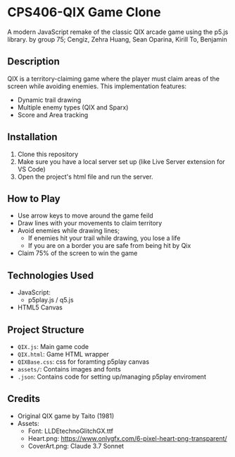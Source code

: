 # CPS406-QIX Game Clone
A modern JavaScript remake of the classic QIX arcade game using the p5.js library.
by group 75;    Cengiz, Zehra
                Huang, Sean
                Oparina, Kirill
                To, Benjamin

## Description
QIX is a territory-claiming game where the player must claim areas of the screen while avoiding enemies. This implementation features:
- Dynamic trail drawing
- Multiple enemy types (QIX and Sparx)
- Score and Area tracking

## Installation
1. Clone this repository
2. Make sure you have a local server set up (like Live Server extension for VS Code)
3. Open the project's html file and run the server.

## How to Play
- Use arrow keys to move around the game feild
- Draw lines with your movements to claim territory
- Avoid enemies while drawing lines;
    - If enemies hit your trail while drawing, you lose a life  
    - If you are on a border you are safe from being hit by Qix
- Claim 75% of the screen to win the game

## Technologies Used
- JavaScript:
    - p5play.js / q5.js
- HTML5 Canvas

## Project Structure
- `QIX.js`: Main game code
- `QIX.html`: Game HTML wrapper
- `QIXBase.css`: css for foramting p5play canvas
- `assets/`: Contains images and fonts
- `.json`: Contains code for setting up/managing p5play enviroment 

## Credits
- Original QIX game by Taito (1981)
- Assets: 
    - Font: LLDEtechnoGlitchGX.ttf 
    - Heart.png: https://www.onlygfx.com/6-pixel-heart-png-transparent/
    - CoverArt.png: Claude 3.7 Sonnet
